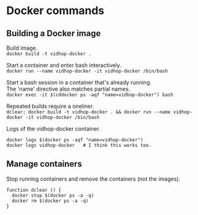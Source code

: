 # Docker commands

## Building a Docker image

Build image.  
`docker build -t vidhop-docker .`

Start a container and enter bash interactively.  
`docker run --name vidhop-docker -it vidhop-docker /bin/bash`

Start a bash session in a container that's already running.  
The 'name' directive also matches partial names.  
`docker exec -it $(cddocker ps -aqf "name=vidhop-docker") bash`

Repeated builds require a oneliner.  
`dclear; docker build -t vidhop-docker . && docker run --name vidhop-docker -it vidhop-docker /bin/bash`

Logs of the vidhop-docker container.
```
docker logs $(docker ps -aqf "name=vidhop-docker")
docker logs vidhop-docker   # I think this works too.
```

## Manage containers

Stop running containers and remove the containers (not the images).
```shell
function dclear () {
  docker stop $(docker ps -a -q)
  docker rm $(docker ps -a -q)
}
```
